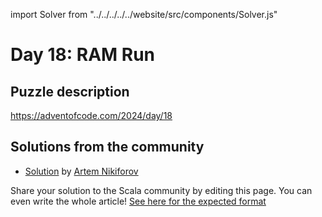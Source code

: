 import Solver from "../../../../../website/src/components/Solver.js"

# Day 18: RAM Run

## Puzzle description

https://adventofcode.com/2024/day/18

## Solutions from the community
- [Solution](https://github.com/nikiforo/aoc24/blob/main/src/main/scala/io/github/nikiforo/aoc24/D18T2.scala) by [Artem Nikiforov](https://github.com/nikiforo)

Share your solution to the Scala community by editing this page.
You can even write the whole article! [See here for the expected format](https://github.com/scalacenter/scala-advent-of-code/discussions/424)
